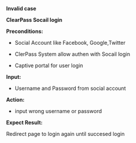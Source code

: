 **Invalid case**

**ClearPass Socail login**

**Preconditions:** 

* Social Account like Facebook, Google,Twitter

* ClerPass System allow authen with Socail login

* Captive portal for user login

**Input:**

* Username and Password from social account

**Action:**

*  input wrong username or password

**Expect Result:**

Redirect page to login again until succesed login 
